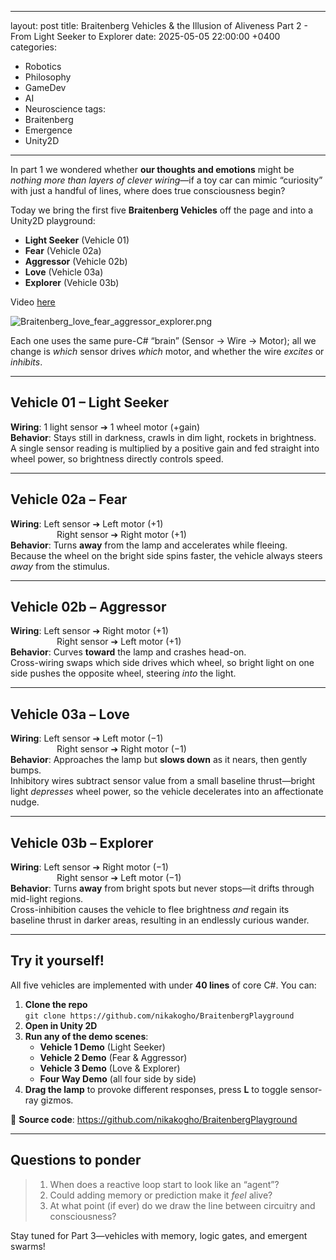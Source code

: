 ***

layout: post
title: Braitenberg Vehicles & the Illusion of Aliveness Part 2 - From Light Seeker to Explorer
date: 2025-05-05 22:00:00 +0400
categories:

* Robotics
* Philosophy
* GameDev
* AI
* Neuroscience
  tags:
* Braitenberg
* Emergence
* Unity2D

***

In part 1 we wondered whether **our thoughts and emotions** might be *nothing more than layers of clever wiring*—if a toy car can mimic “curiosity” with just a handful of lines, where does true consciousness begin?

Today we bring the first five **Braitenberg Vehicles** off the page and into a Unity2D playground:

* **Light Seeker** (Vehicle 01)
* **Fear** (Vehicle 02a)
* **Aggressor** (Vehicle 02b)
* **Love** (Vehicle 03a)
* **Explorer** (Vehicle 03b)

Video [here](https://www.youtube.com/watch?v=1cJKEKF63jg)

![Braitenberg_love_fear_aggressor_explorer.png](braitenberg_love_fear_aggressor_explorer.png)

Each one uses the same pure-C# “brain” (Sensor → Wire → Motor); all we change is *which* sensor drives *which* motor, and whether the wire *excites* or *inhibits*.

***

## Vehicle 01 – Light Seeker

**Wiring**: 1 light sensor ➔ 1 wheel motor (+gain)\
**Behavior**: Stays still in darkness, crawls in dim light, rockets in brightness.\
A single sensor reading is multiplied by a positive gain and fed straight into wheel power, so brightness directly controls speed.

***

## Vehicle 02a – Fear

**Wiring**: Left sensor ➔ Left motor (+1)\
      Right sensor ➔ Right motor (+1)\
**Behavior**: Turns **away** from the lamp and accelerates while fleeing.\
Because the wheel on the bright side spins faster, the vehicle always steers *away* from the stimulus.

***

## Vehicle 02b – Aggressor

**Wiring**: Left sensor ➔ Right motor (+1)\
      Right sensor ➔ Left motor (+1)\
**Behavior**: Curves **toward** the lamp and crashes head-on.\
Cross-wiring swaps which side drives which wheel, so bright light on one side pushes the opposite wheel, steering *into* the light.

***

## Vehicle 03a – Love

**Wiring**: Left sensor ➔ Left motor (−1)\
      Right sensor ➔ Right motor (−1)\
**Behavior**: Approaches the lamp but **slows down** as it nears, then gently bumps.\
Inhibitory wires subtract sensor value from a small baseline thrust—bright light *depresses* wheel power, so the vehicle decelerates into an affectionate nudge.

***

## Vehicle 03b – Explorer

**Wiring**: Left sensor ➔ Right motor (−1)\
      Right sensor ➔ Left motor (−1)\
**Behavior**: Turns **away** from bright spots but never stops—it drifts through mid-light regions.\
Cross-inhibition causes the vehicle to flee brightness *and* regain its baseline thrust in darker areas, resulting in an endlessly curious wander.

***

## Try it yourself!

All five vehicles are implemented with under **40 lines** of core C#. You can:

1. **Clone the repo**\
   `git clone https://github.com/nikakogho/BraitenbergPlayground`
2. **Open in Unity 2D**
3. **Run any of the demo scenes**:
   * **Vehicle 1 Demo** (Light Seeker)
   * **Vehicle 2 Demo** (Fear & Aggressor)
   * **Vehicle 3 Demo** (Love & Explorer)
   * **Four Way Demo** (all four side by side)
4. **Drag the lamp** to provoke different responses, press **L** to toggle sensor-ray gizmos.

🔗 **Source code**: <https://github.com/nikakogho/BraitenbergPlayground>

***

## Questions to ponder

> 1. When does a reactive loop start to look like an “agent”?
> 2. Could adding memory or prediction make it *feel* alive?
> 3. At what point (if ever) do we draw the line between circuitry and consciousness?

Stay tuned for Part 3—vehicles with memory, logic gates, and emergent swarms!
